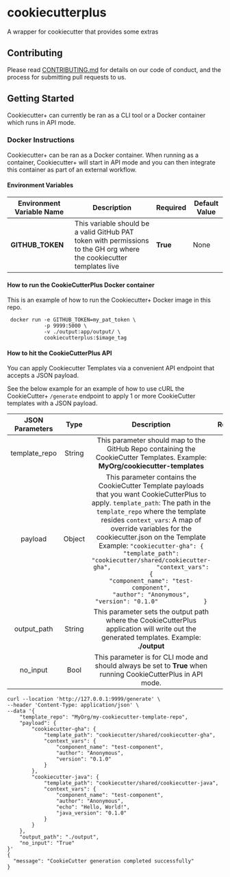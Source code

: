 # cookiecutterplus
A wrapper for cookiecutter that provides some extras

## Contributing
Please read [CONTRIBUTING.md](CONTRIBUTING.md) for details on our code of conduct, and the process for submitting pull requests to us.

## Getting Started
Cookiecutter+ can currently be ran as a CLI tool or a Docker container which runs in API mode.


### Docker Instructions
Cookiecutter+ can be ran as a Docker container.  When running as a container, Cookiecutter+ will start in API mode and you can then integrate this container as part of an external workflow.

#### Environment Variables
| Environment Variable Name | Description                                                                                                           | Required | Default Value |
|---------------------------|-----------------------------------------------------------------------------------------------------------------------|----------|---------------|
| **GITHUB_TOKEN**          | This variable should be a valid GitHub PAT token with permissions to the GH org where the cookiecutter templates live | **True** |          None |

#### How to run the CookieCutterPlus Docker container
This is an example of how to run the Cookiecutter+ Docker image in this repo.
```
 docker run -e GITHUB_TOKEN=my_pat_token \
            -p 9999:5000 \
            -v ./output:app/output/ \
            cookiecutterplus:$image_tag
```

#### How to hit the CookieCutterPlus API
You can apply Cookiecutter Templates via a convenient API endpoint that accepts a JSON payload.

See the below example for an example of how to use cURL the CookieCutter+ `/generate` endpoint to apply 1 or more CookieCutter templates with a JSON payload.

| **JSON Parameters** | **Type** |                                                                                                                                                                                                                                                                         **Description**                                                                                                                                                                                                                                                                        | **Required** | **Default Value** |
|:-------------------:|:--------:|:--------------------------------------------------------------------------------------------------------------------------------------------------------------------------------------------------------------------------------------------------------------------------------------------------------------------------------------------------------------------------------------------------------------------------------------------------------------------------------------------------------------------------------------------------------------:|:------------:|:-----------------:|
| template_repo       | String   | This parameter should map to the GitHub Repo containing the CookieCutter Templates.  Example: **MyOrg/cookiecutter-templates**                                                                                                                                                                                                                                                                                                                                                                                                                                 |     **True** |              None |
| payload             | Object   | This parameter contains the CookieCutter Template payloads that you want CookieCutterPlus to apply.  `template_path`: The path in the `template_repo` where the template resides `context_vars`: A map of override variables for the cookiecutter.json on the Template   Example: ``` "cookiecutter-gha": {             "template_path": "cookiecutter/shared/cookiecutter-gha",             "context_vars": {                 "component_name": "test-component",                 "author": "Anonymous",                 "version": "0.1.0"             } ``` |     **True** |              None |
| output_path         | String   | This parameter sets the output path where the CookieCutterPlus application will write out the generated templates.  Example: **./output**                                                                                                                                                                                                                                                                                                                                                                                                                      |     **True** |              None |
| no_input            | Bool     | This parameter is for CLI mode and should always be set to **True** when running CookieCutterPlus in API mode.                                                                                                                                                                                                                                                                                                                                                                                                                                                 |     **True** |              True |

```
curl --location 'http://127.0.0.1:9999/generate' \
--header 'Content-Type: application/json' \
--data '{
    "template_repo": "MyOrg/my-cookiecutter-template-repo",
    "payload": {
        "cookiecutter-gha": {
            "template_path": "cookiecutter/shared/cookiecutter-gha",
            "context_vars": {
                "component_name": "test-component",
                "author": "Anonymous",
                "version": "0.1.0"
            }
        },
        "cookiecutter-java": {
            "template_path": "cookiecutter/shared/cookiecutter-java",
            "context_vars": {
                "component_name": "test-component",
                "author": "Anonymous",
                "echo": "Hello, World!",
                "java_version": "0.1.0"
            }
        }
    },
    "output_path": "./output",
    "no_input": "True"
}'
{
  "message": "CookieCutter generation completed successfully"
}
```
